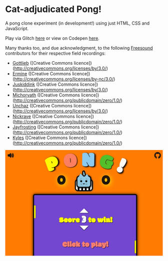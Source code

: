# Cat-adjudicated Pong!
A pong clone experiment (in development!) using just HTML, CSS and JavaScript.

Play via Glitch [here](https://cat-pong.glitch.me/) or view on Codepen [here](https://codepen.io/denismcdonald/full/JvaBNM/).

Many thanks too, and due acknowledgment, to the following [Freesound](https://freesound.org) contributors for their respective field recordings:

* [Gottlieb](https://freesound.org/people/gottlieb/sounds/60604/) ([Creative Commons licence])(http://creativecommons.org/licenses/by/3.0/) <br>
* [Ermine](https://freesound.org/people/ermine/sounds/25779/) ([Creative Commons licence])(http://creativecommons.org/licenses/by-nc/3.0/)<br>
* [Juskiddink](https://freesound.org/people/juskiddink/sounds/64921/) ([Creative Commons licence])(http://creativecommons.org/licenses/by/3.0/) <br>
* [Michorvath](https://freesound.org/people/michorvath/sounds/269718/) ([Creative Commons licence])(http://creativecommons.org/publicdomain/zero/1.0/) <br>
* [Unchaz](https://freesound.org/people/unchaz/sounds/150956/) ([Creative Commons licence])(http://creativecommons.org/licenses/by/3.0/) <br>
* [Nickrave](https://freesound.org/people/nickrave/sounds/245639/) ([Creative Commons licence])(http://creativecommons.org/publicdomain/zero/1.0/) <br>
* [Jayfrosting](https://freesound.org/people/jayfrosting/sounds/333404/) ([Creative Commons licence])(http://creativecommons.org/publicdomain/zero/1.0/) <br>
* [Kyles](https://freesound.org/people/kyles/sounds/405315/) ([Creative Commons licence])(http://creativecommons.org/publicdomain/zero/1.0/)

![Screenshot](https://github.com/denismcdonald/Cat-Pong/blob/master/Capture1.jpeg)

